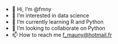 - 👋 Hi, I’m @fmny
- 👀 I’m interested in data science
- 🌱 I’m currently learning R and Python
- 💞️ I’m looking to collaborate on Python
- 📫 How to reach me f_mauny@hotmail.fr

<!---
fmny/fmny is a ✨ special ✨ repository because its `README.md` (this file) appears on your GitHub profile.
You can click the Preview link to take a look at your changes.
--->
